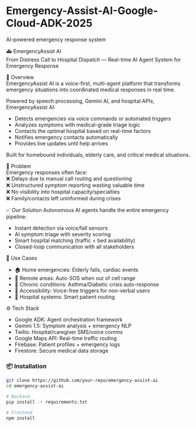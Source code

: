 # Emergency-Assist-AI-Google-Cloud-ADK-2025
AI-powered emergency response system

🚑 EmergencyAssist AI  
From Distress Call to Hospital Dispatch — Real-time AI Agent System for Emergency Response

🧠 Overview  
EmergencyAssist AI is a voice-first, multi-agent platform that transforms emergency situations into coordinated medical responses in real time.  

Powered by speech processing, Gemini AI, and hospital APIs, EmergencyAssist AI:  
- Detects emergencies via voice commands or automated triggers  
- Analyzes symptoms with medical-grade triage logic  
- Contacts the optimal hospital based on real-time factors  
- Notifies emergency contacts automatically  
- Provides live updates until help arrives  

Built for homebound individuals, elderly care, and critical medical situations.  

🧩 Problem  
Emergency responses often face:  
❌ Delays due to manual call routing and questioning  
❌ Unstructured symptom reporting wasting valuable time  
❌ No visibility into hospital capacity/specialties  
❌ Family/contacts left uninformed during crises  

✅ Our Solution 
Autonomous AI agents handle the entire emergency pipeline:  
- Instant detection via voice/fall sensors  
- AI symptom triage with severity scoring  
- Smart hospital matching (traffic + bed availability)  
- Closed-loop communication with all stakeholders  

💼 Use Cases  
- 🏠 Home emergencies: Elderly falls, cardiac events  
- 🚗 Remote areas: Auto-SOS when out of cell range  
- 🏥 Chronic conditions: Asthma/Diabetic crisis auto-response  
- 🦻 Accessibility: Voice-free triggers for non-verbal users  
- 🏨 Hospital systems: Smart patient routing  

⚙️ Tech Stack  
- Google ADK: Agent orchestration framework  
- Gemini 1.5: Symptom analysis + emergency NLP  
- Twilio: Hospital/caregiver SMS/voice comms  
- Google Maps API: Real-time traffic routing  
- Firebase: Patient profiles + emergency logs  
- Firestore: Secure medical data storage  

### 📦 Installation  
```bash
git clone https://github.com/your-repo/emergency-assist-ai
cd emergency-assist-ai

# Backend
pip install -r requirements.txt

# Frontend  
npm install

